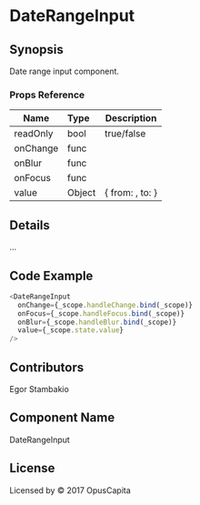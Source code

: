 # DateRangeInput

## Synopsis

Date range input component.

### Props Reference

| Name                           | Type                     | Description                                                                                             |
| ------------------------------ | :----------------------  | -----------------------------------------------------------                                             |
| readOnly                       | bool                     | true/false                                                                                              |
| onChange                       | func                     |                                                                                                         |
| onBlur                         | func                     |                                                                                                         |
| onFocus                        | func                     |                                                                                                         |
| value                          | Object                   | { from: <Date>, to: <Date> }                                                                        |

## Details

...

## Code Example

```js
<DateRangeInput
  onChange={_scope.handleChange.bind(_scope)}
  onFocus={_scope.handleFocus.bind(_scope)}
  onBlur={_scope.handleBlur.bind(_scope)}
  value={_scope.state.value}
/>
```

## Contributors

Egor Stambakio

## Component Name

DateRangeInput

## License

Licensed by © 2017 OpusCapita